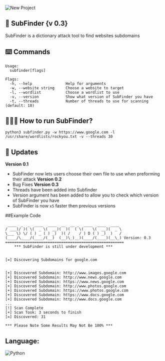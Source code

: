 
![New Project](https://github.com/swiftglitxh/SubFinder/assets/72777943/c73b9581-d3fd-4ead-9130-77d0db8ae3a9)

## 📓 SubFinder {v 0.3}
SubFinder is a dictionary attack tool to find websites subdomains

## ⌨️ Commands
```
Usage:
  subfinder[flags]

Flags:
  -h, --help               Help for arguments
  -w, --website string     Choose a website to target
  -l, --wordlist           Choose a wordlist to use    
  -v, --version            Show what version of SubFinder you have
  -t, --threads            Number of threads to use for scanning (default: 10)
```
## 🕵🏼‍♂️ How to run SubFinder?
```
python3 subfinder.py -w https://www.google.com -l /usr/share/wordlists/rockyou.txt -v --threads 30
```
##  🔨 Updates
**Version 0.1** 
- SubFinder now lets users choose their own file to use when preforming their attack
**Version 0.2**
- Bug Fixes 
**Version 0.3**
- Threads have been added into Subfinder
- Version argument has been added to allow you to check which version of SubFinder you have
- SubFinder is now `x5` faster then previous versions 

##Example Code
```
 ____  _  _  ____  ____  __  __ _  ____  ____  ____ 
/ ___)/ )( \(  _ \(  __)(  )(  ( \(    \(  __)(  _ \
\___ \) \/ ( ) _ ( ) _)  )( /    / ) D ( ) _)  )   /
(____/\____/(____/(__)  (__)\_)__)(____/(____)(__\_) Version: 0.3
=====================================================
    *** SubFinder is still under development ***


[=] Discovering Subdomains for google.com


[+] Discovered Subdomain: http://www.images.google.com 
[+] Discovered Subdomain: http://www.news.google.com 
[+] Discovered Subdomain: https://www.news.google.com 
[+] Discovered Subdomain: http://www.photos.google.com 
[+] Discovered Subdomain: https://www.photos.google.com 
[+] Discovered Subdomain: https://www.docs.google.com 
[+] Discovered Subdomain: http://www.docs.google.com 
...
[!] Scan Complete
[+] Scan Took: 3 seconds to finish
[=] Discovered: 31

*** Please Note Some Results May Not Be 100% ***
```
## Language:
![Python](https://img.shields.io/badge/python-3670A0?style=for-the-badge&logo=python&logoColor=ffdd54)
